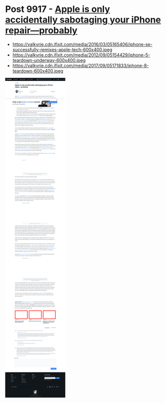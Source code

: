 # Post 9917 - [Apple is only accidentally sabotaging your iPhone repair—probably](https://www.ifixit.com/News/9917/11-3-update-breaking-iphone-screens)

- https://valkyrie.cdn.ifixit.com/media/2016/03/05165406/iphone-se-successfully-remixes-apple-tech-600x400.jpeg
- https://valkyrie.cdn.ifixit.com/media/2012/09/05154429/iphone-5-teardown-underway-600x400.jpeg
- https://valkyrie.cdn.ifixit.com/media/2017/09/05171833/iphone-8-teardown-600x400.jpeg

![screencap](screenshots/27b7472f-117f-438f-9a7b-b32f833dba04.png)
